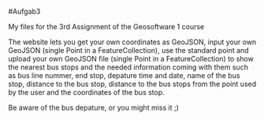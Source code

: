 #Aufgab3

My files for the 3rd Assignment of the Geosoftware 1 course

The website lets you get your own coordinates as GeoJSON, input your own GeoJSON (single Point in a FeatureCollection), use the standard point
and upload your own GeoJSON file (single Point in a FeatureCollection) to show the nearest bus stops and the needed information coming with them such as 
bus line nummer, end stop, depature time and date, name of the bus stop, distance to the bus stop, distance to the bus stops from the point used by the user
and the coordinates of the bus stop.

Be aware of the bus depature, or you might miss it ;)
